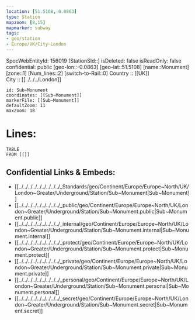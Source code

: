 ```yaml
---
location: [51.5108,-0.0863] 
type: Station 
mapzoom: [8,15] 
mapmarker: subway 
tags:
- geo/station
- Europe/UK/City~London
---
```

SpocWebEntityId: 156019
[StationSId::] 
isDeleted: false
isReadOnly: false
confidential: public
[geo-lon::-0.0863] 
[geo-lat::51.5108] 
[name::Monument] 
[zone::1] 
[Num_lines::2] 
[switch-to-Rail::0] 
Country :: [[UK]]  
City :: [[../../../London]]  


```leaflet
id: Sub~Monument
coordinates: [[Sub~Monument]] 
markerFile: [[Sub~Monument]] 
defaultZoom: 11 
maxZoom: 18
```


# Lines: 
```dataview
TABLE 
FROM [[]] 
```

## Confidential Links & Embeds: 
- [[../../../../../../../../../_Standards/geo/Continent/Europe/Europe~North/UK/London~Greater/Underground/Station/Sub~Monument|Sub~Monument]] 
- [[../../../../../../../../../_public/geo/Continent/Europe/Europe~North/UK/London~Greater/Underground/Station/Sub~Monument.public|Sub~Monument.public]] 
- [[../../../../../../../../../_internal/geo/Continent/Europe/Europe~North/UK/London~Greater/Underground/Station/Sub~Monument.internal|Sub~Monument.internal]] 
- [[../../../../../../../../../_protect/geo/Continent/Europe/Europe~North/UK/London~Greater/Underground/Station/Sub~Monument.protect|Sub~Monument.protect]] 
- [[../../../../../../../../../_private/geo/Continent/Europe/Europe~North/UK/London~Greater/Underground/Station/Sub~Monument.private|Sub~Monument.private]] 
- [[../../../../../../../../../_personal/geo/Continent/Europe/Europe~North/UK/London~Greater/Underground/Station/Sub~Monument.personal|Sub~Monument.personal]] 
- [[../../../../../../../../../_secret/geo/Continent/Europe/Europe~North/UK/London~Greater/Underground/Station/Sub~Monument.secret|Sub~Monument.secret]] 
